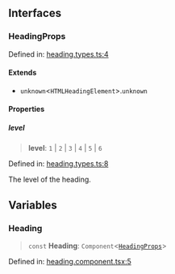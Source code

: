

## Interfaces

### HeadingProps

Defined in: [heading.types.ts:4](https://github.com/spuxx1701/jslibs/blob/1a7e07eeae1e7166b7fbfc153430c6402621f270/packages/solid/src/components/typography/heading/heading.types.ts#L4)

#### Extends

- `unknown`\<`HTMLHeadingElement`\>.`unknown`

#### Properties

##### level

> **level**: `1` \| `2` \| `3` \| `4` \| `5` \| `6`

Defined in: [heading.types.ts:8](https://github.com/spuxx1701/jslibs/blob/1a7e07eeae1e7166b7fbfc153430c6402621f270/packages/solid/src/components/typography/heading/heading.types.ts#L8)

The level of the heading.

## Variables

### Heading

> `const` **Heading**: `Component`\<[`HeadingProps`](heading.md#headingprops)\>

Defined in: [heading.component.tsx:5](https://github.com/spuxx1701/jslibs/blob/1a7e07eeae1e7166b7fbfc153430c6402621f270/packages/solid/src/components/typography/heading/heading.component.tsx#L5)
